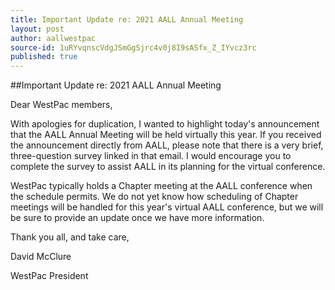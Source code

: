 ```yaml
---
title: Important Update re: 2021 AALL Annual Meeting
layout: post
author: aallwestpac
source-id: 1uRYvqnscVdgJSmGgSjrc4v0j8I9sASfx_Z_IYvcz3rc
published: true
---
```

##Important Update re: 2021 AALL Annual Meeting

Dear WestPac members,

With apologies for duplication, I wanted to highlight today's announcement that the AALL Annual Meeting will be held virtually this year.  If you received the announcement directly from AALL, please note that there is a very brief, three-question survey linked in that email.  I would encourage you to complete the survey to assist AALL in its planning for the virtual conference.

WestPac typically holds a Chapter meeting at the AALL conference when the schedule permits.  We do not yet know how scheduling of Chapter meetings will be handled for this year's virtual AALL conference, but we will be sure to provide an update once we have more information.

Thank you all, and take care,

David McClure

WestPac President
